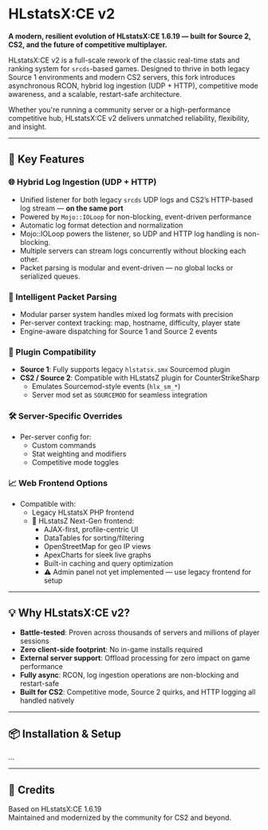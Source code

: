 # HLstatsX:CE v2

**A modern, resilient evolution of HLstatsX:CE 1.6.19 — built for Source 2, CS2, and the future of competitive multiplayer.**

HLstatsX:CE v2 is a full-scale rework of the classic real-time stats and ranking system for `srcds`-based games. Designed to thrive in both legacy Source 1 environments and modern CS2 servers, this fork introduces asynchronous RCON, hybrid log ingestion (UDP + HTTP), competitive mode awareness, and a scalable, restart-safe architecture.

Whether you're running a community server or a high-performance competitive hub, HLstatsX:CE v2 delivers unmatched reliability, flexibility, and insight.

---

## 🚀 Key Features

### 🌐 Hybrid Log Ingestion (UDP + HTTP)
- Unified listener for both legacy `srcds` UDP logs and CS2’s HTTP-based log stream — **on the same port**
- Powered by `Mojo::IOLoop` for non-blocking, event-driven performance
- Automatic log format detection and normalization
- Mojo::IOLoop powers the listener, so UDP and HTTP log handling is non-blocking.
- Multiple servers can stream logs concurrently without blocking each other.
- Packet parsing is modular and event-driven — no global locks or serialized queues.

### 🧠 Intelligent Packet Parsing
- Modular parser system handles mixed log formats with precision
- Per-server context tracking: map, hostname, difficulty, player state
- Engine-aware dispatching for Source 1 and Source 2 events

### 🔌 Plugin Compatibility
- **Source 1**: Fully supports legacy `hlstatsx.smx` Sourcemod plugin
- **CS2 / Source 2**: Compatible with HLstatsZ plugin for CounterStrikeSharp
  - Emulates Sourcemod-style events (`hlx_sm_*`)
  - Server mod set as `SOURCEMOD` for seamless integration

### 🛠️ Server-Specific Overrides
- Per-server config for:
  - Custom commands
  - Stat weighting and modifiers
  - Competitive mode toggles

### 📈 Web Frontend Options
- Compatible with:
  - Legacy HLstatsX PHP frontend
  - 🌠 HLstatsZ Next-Gen frontend:
    - AJAX-first, profile-centric UI
    - DataTables for sorting/filtering
    - OpenStreetMap for geo IP views
    - ApexCharts for sleek live graphs
    - Built-in caching and query optimization
    - ⚠️ Admin panel not yet implemented — use legacy frontend for setup

---

## 💡 Why HLstatsX:CE v2?

- **Battle-tested**: Proven across thousands of servers and millions of player sessions
- **Zero client-side footprint**: No in-game installs required
- **External server support**: Offload processing for zero impact on game performance
- **Fully async**: RCON, log ingestion operations are non-blocking and restart-safe
- **Built for CS2**: Competitive mode, Source 2 quirks, and HTTP logging all handled natively

---

## 📦 Installation & Setup

...

---

## 🤝 Credits

Based on HLstatsX:CE 1.6.19  
Maintained and modernized by the community for CS2 and beyond.

